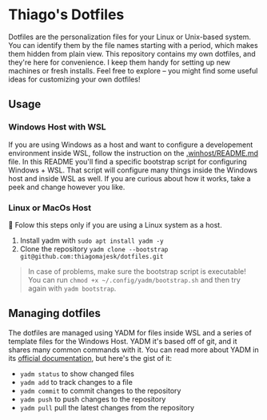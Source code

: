 # Thiago's Dotfiles

Dotfiles are the personalization files for your Linux or Unix-based system. You can identify them by the file names starting with a period, which makes them hidden from plain view. This repository contains my own dotfiles, and they're here for convenience. I keep them handy for setting up new machines or fresh installs. Feel free to explore – you might find some useful ideas for customizing your own dotfiles!

## Usage

### Windows Host with WSL

If you are using Windows as a host and want to configure a developement environment inside WSL, follow the instruction on the [.winhost/README.md](.winhost/README.md) file. In this README you'll find a specific bootstrap script for configuring Windows + WSL. That script will configure many things inside the Windows host and inside WSL as well. If you are curious about how it works, take a peek and change however you like.

### Linux or MacOs Host

🚨 Folow this steps only if you are using a Linux system as a host.

1. Install yadm with `sudo apt install yadm -y`
2. Clone the repository `yadm clone --bootstrap git@github.com:thiagomajesk/dotfiles.git`

> In case of problems, make sure the bootstrap script is executable!  
> You can run `chmod +x ~/.config/yadm/bootstrap.sh` and then try again with `yadm bootstrap`.

## Managing dotfiles

The dotfiles are managed using YADM for files inside WSL and a series of template files for the Windows Host. YADM it's based off of git, and it shares many common commands with it. You can read more about YADM in its [official documentation](https://yadm.io/), but here's the gist of it:

- `yadm status` to show changed files
- `yadm add` to track changes to a file
- `yadm commit` to commit changes to the repository
- `yadm push` to push changes to the repository
- `yadm pull` pull the latest changes from the repository